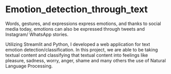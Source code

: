 # Emotion_detection_through_text

Words, gestures, and expressions express emotions, and thanks to social media today, emotions can also be expressed through tweets and Instagram/ WhatsApp stories.

Utilizing Streamlit and Python, I developed a web application for text emotion detection/classification. In this project, we are able to be taking textual content and classifying that textual content into feelings like pleasure, sadness, worry, anger, shame and many others the use of Natural Language Processing.
